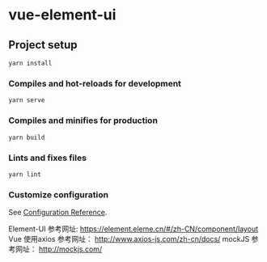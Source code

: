 # vue-element-ui

## Project setup
```
yarn install
```

### Compiles and hot-reloads for development
```
yarn serve
```

### Compiles and minifies for production
```
yarn build
```

### Lints and fixes files
```
yarn lint
```

### Customize configuration
See [Configuration Reference](https://cli.vuejs.org/config/).

Element-UI 参考网址: https://element.eleme.cn/#/zh-CN/component/layout
Vue 使用axios 参考网址： http://www.axios-js.com/zh-cn/docs/
mockJS  参考网址： http://mockjs.com/